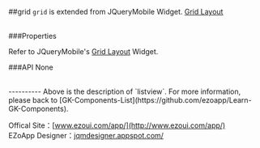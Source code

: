##grid
`grid` is extended from JQueryMobile Widget. [Grid Layout][1]

<br/>
###Properties

Refer to JQueryMobile's [Grid Layout][2] Widget.
<br/>

###API
None


<br/>
----------
Above is the description of `listview`. For more information, please back to [GK-Components-List](https://github.com/ezoapp/Learn-GK-Components).

Offical Site：[www.ezoui.com/app/](http://www.ezoui.com/app/)  
EZoApp Designer：[jqmdesigner.appspot.com/](http://jqmdesigner.appspot.com/)  



  [1]: http://api.jquerymobile.com/grid-layout/
  [2]: http://api.jquerymobile.com/grid-layout/
